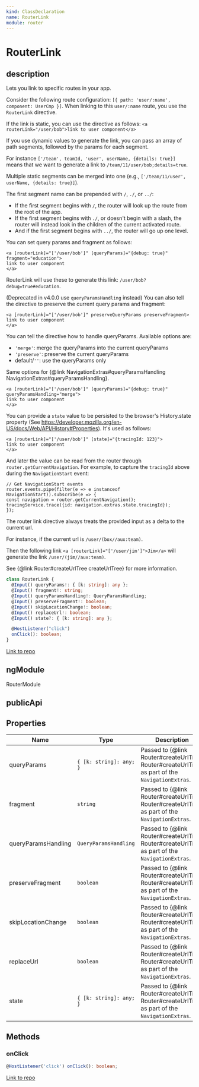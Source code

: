 ```yaml
---
kind: ClassDeclaration
name: RouterLink
module: router
---
```


# RouterLink

## description

Lets you link to specific routes in your app.

Consider the following route configuration:
`[{ path: 'user/:name', component: UserCmp }]`.
When linking to this `user/:name` route, you use the `RouterLink` directive.

If the link is static, you can use the directive as follows:
`<a routerLink="/user/bob">link to user component</a>`

If you use dynamic values to generate the link, you can pass an array of path
segments, followed by the params for each segment.

For instance `['/team', teamId, 'user', userName, {details: true}]`
means that we want to generate a link to `/team/11/user/bob;details=true`.

Multiple static segments can be merged into one
(e.g., `['/team/11/user', userName, {details: true}]`).

The first segment name can be prepended with `/`, `./`, or `../`:

- If the first segment begins with `/`, the router will look up the route from the root of the
  app.
- If the first segment begins with `./`, or doesn't begin with a slash, the router will
  instead look in the children of the current activated route.
- And if the first segment begins with `../`, the router will go up one level.

You can set query params and fragment as follows:

```
<a [routerLink]="['/user/bob']" [queryParams]="{debug: true}" fragment="education">
link to user component
</a>
```

RouterLink will use these to generate this link: `/user/bob?debug=true#education`.

(Deprecated in v4.0.0 use `queryParamsHandling` instead) You can also tell the
directive to preserve the current query params and fragment:

```
<a [routerLink]="['/user/bob']" preserveQueryParams preserveFragment>
link to user component
</a>
```

You can tell the directive how to handle queryParams. Available options are:

- `'merge'`: merge the queryParams into the current queryParams
- `'preserve'`: preserve the current queryParams
- default/`''`: use the queryParams only

Same options for {@link NavigationExtras#queryParamsHandling
NavigationExtras#queryParamsHandling}.

```
<a [routerLink]="['/user/bob']" [queryParams]="{debug: true}" queryParamsHandling="merge">
link to user component
</a>
```

You can provide a `state` value to be persisted to the browser's History.state
property (See https://developer.mozilla.org/en-US/docs/Web/API/History#Properties). It's
used as follows:

```
<a [routerLink]="['/user/bob']" [state]="{tracingId: 123}">
link to user component
</a>
```

And later the value can be read from the router through `router.getCurrentNavigation`.
For example, to capture the `tracingId` above during the `NavigationStart` event:

```
// Get NavigationStart events
router.events.pipe(filter(e => e instanceof NavigationStart)).subscribe(e => {
const navigation = router.getCurrentNavigation();
tracingService.trace({id: navigation.extras.state.tracingId});
});
```

The router link directive always treats the provided input as a delta to the current url.

For instance, if the current url is `/user/(box//aux:team)`.

Then the following link `<a [routerLink]="['/user/jim']">Jim</a>` will generate the link
`/user/(jim//aux:team)`.

See {@link Router#createUrlTree createUrlTree} for more information.

```ts
class RouterLink {
  @Input() queryParams!: { [k: string]: any };
  @Input() fragment!: string;
  @Input() queryParamsHandling!: QueryParamsHandling;
  @Input() preserveFragment!: boolean;
  @Input() skipLocationChange!: boolean;
  @Input() replaceUrl!: boolean;
  @Input() state?: { [k: string]: any };

  @HostListener("click")
  onClick(): boolean;
}
```

[Link to repo](https://github.com/timdeschryver/angular/blob/master/packages/router/src/directives/router_link.ts#L114-L223)

## ngModule

RouterModule

## publicApi

## Properties

| Name                | Type                    | Description                                                                                    |
| ------------------- | ----------------------- | ---------------------------------------------------------------------------------------------- |
| queryParams         | `{ [k: string]: any; }` | Passed to {@link Router#createUrlTree Router#createUrlTree} as part of the `NavigationExtras`. |
| fragment            | `string`                | Passed to {@link Router#createUrlTree Router#createUrlTree} as part of the `NavigationExtras`. |
| queryParamsHandling | `QueryParamsHandling`   | Passed to {@link Router#createUrlTree Router#createUrlTree} as part of the `NavigationExtras`. |
| preserveFragment    | `boolean`               | Passed to {@link Router#createUrlTree Router#createUrlTree} as part of the `NavigationExtras`. |
| skipLocationChange  | `boolean`               | Passed to {@link Router#createUrlTree Router#createUrlTree} as part of the `NavigationExtras`. |
| replaceUrl          | `boolean`               | Passed to {@link Router#createUrlTree Router#createUrlTree} as part of the `NavigationExtras`. |
| state               | `{ [k: string]: any; }` | Passed to {@link Router#createUrlTree Router#createUrlTree} as part of the `NavigationExtras`. |

## Methods

### onClick

```ts
@HostListener('click') onClick(): boolean;
```

[Link to repo](https://github.com/timdeschryver/angular/blob/master/packages/router/src/directives/router_link.ts#L202-L211)
